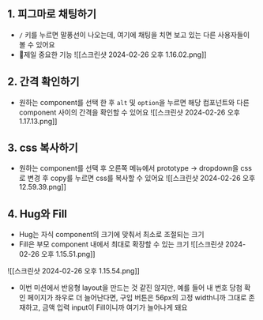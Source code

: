 
## 1. 피그마로 채팅하기

- `/` 키를 누르면 말풍선이 나오는데, 여기에 채팅을 치면 보고 있는 다른 사용자들이 볼 수 있어요
- 제일 중요한 기능
![[스크린샷 2024-02-26 오후 1.16.02.png]]

## 2. 간격 확인하기
- 원하는 component를 선택 한 후 `alt` 및 `option`을 누르면 해당 컴포넌트와 다른 component 사이의 간격을 확인할 수 있어요
  ![[스크린샷 2024-02-26 오후 1.17.13.png]]

## 3. css 복사하기
- 원하는 component를 선택 후 오른쪽 메뉴에서 prototype -> dropdown을 css로 변경 후 copy를 누르면 css를 복사할 수 있어요
![[스크린샷 2024-02-26 오후 12.59.39.png]]

## 4. Hug와 Fill
- Hug는 자식 component의 크기에 맞춰서 최소로 조절되는 크기
- Fill은 부모 component 내에서 최대로 확장할 수 있는 크기
![[스크린샷 2024-02-26 오후 1.15.51.png]]

![[스크린샷 2024-02-26 오후 1.15.54.png]]

- 이번 미션에서 반응형 layout을 만드는 것 같진 않지만, 예를 들어 내 번호 당첨 확인 페이지가 좌우로 더 늘어난다면, 구입 버튼은 56px의 고정 width니까 그대로 존재하고, 금액 입력 input이 Fill이니까 여기가 늘어나게 돼요